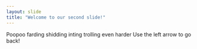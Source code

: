 ```yaml
---
layout: slide
title: "Welcome to our second slide!"
---
```

Poopoo farding shidding inting trolling even harder
Use the left arrow to go back!
